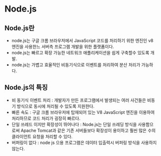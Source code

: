 # Node.js

## Node.js란
- node.js는 구글 크롬 브라우저에서 JavaScript 코드를 처리하기 위한 
엔진인 v8 엔진을 사용한느 서버측 프로그램 개발을 위한 플랫폼이다.
- node.js는 빠르고 확장 가능한 네트워크 애플리케이션을 쉽게 구축할수 
있도록 개발.
- node.js는 가볍고 효율적인 비동기식으로 이벤트를 처리하여 분산 처리가 
가능하다.

## Node.js의 특징
- 비 동기식 이벤트 처리 : 개발자가 만든 프로그램에서 발생되는 여러 
사건들은 비동기 방식으로 동시에 처리될 수 있도록 지원한다.
- 빠른 속도 : 구글 크롬 브라우저에 탑재되어 있는 V8 JavaScript 엔진을 
이용하여 처리하므로 코드 처리가 굉장히 빠르다. 
- 단일 쓰레드 이지만 확장성이 뛰어나다 : Node.js는 단일 쓰레딩 방식을 
사용함으로써 Apache Tomcat과 같은 기존 서버들보다 확장성이 용이하고 훨씬 
많은 수의 클라이언트 요청을 처리할 수 있다.
- 버퍼링이 없다 : node js 으용 프로그램은 데이터 입출력시 버퍼링 방식을 
사용하지 않는다.

